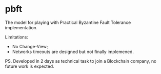 # pbft

The model for playing with Practical Byzantine Fault Tolerance implementation.

Limitations:
* No Change-View;
* Networks timeouts are designed but not finally implemened.

PS. Developed in 2 days as technical task to join a Blockchain company, no future work is expected.
